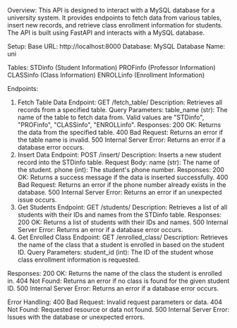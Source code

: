 Overview: 
This API is designed to interact with a MySQL database for a university system. It provides endpoints to fetch data from various tables, insert new records, and retrieve class enrollment information for students. The API is built using FastAPI and interacts with a MySQL database.

Setup: 
Base URL: http://localhost:8000
Database: MySQL
Database Name: uni

Tables:
STDinfo (Student Information)
PROFinfo (Professor Information)
CLASSinfo (Class Information)
ENROLLinfo (Enrollment Information)

Endpoints: 
1. Fetch Table Data
Endpoint: GET /fetch_table/
Description: Retrieves all records from a specified table.
Query Parameters:
table_name (str): The name of the table to fetch data from. Valid values are "STDinfo", "PROFinfo", "CLASSinfo", "ENROLLinfo".
Responses:
200 OK: Returns the data from the specified table.
400 Bad Request: Returns an error if the table name is invalid.
500 Internal Server Error: Returns an error if a database error occurs.
2. Insert Data
Endpoint: POST /insert/
Description: Inserts a new student record into the STDinfo table.
Request Body:
name (str): The name of the student.
phone (int): The student's phone number.
Responses:
200 OK: Returns a success message if the data is inserted successfully.
400 Bad Request: Returns an error if the phone number already exists in the database.
500 Internal Server Error: Returns an error if an unexpected issue occurs.
3. Get Students
Endpoint: GET /students/
Description: Retrieves a list of all students with their IDs and names from the STDinfo table.
Responses:
200 OK: Returns a list of students with their IDs and names.
500 Internal Server Error: Returns an error if a database error occurs.
4. Get Enrolled Class
Endpoint: GET /enrolled_class/
Description: Retrieves the name of the class that a student is enrolled in based on the student ID.
Query Parameters:
student_id (int): The ID of the student whose class enrollment information is requested.

Responses:
200 OK: Returns the name of the class the student is enrolled in.
404 Not Found: Returns an error if no class is found for the given student ID.
500 Internal Server Error: Returns an error if a database error occurs.

Error Handling:
400 Bad Request: Invalid request parameters or data.
404 Not Found: Requested resource or data not found.
500 Internal Server Error: Issues with the database or unexpected errors.

